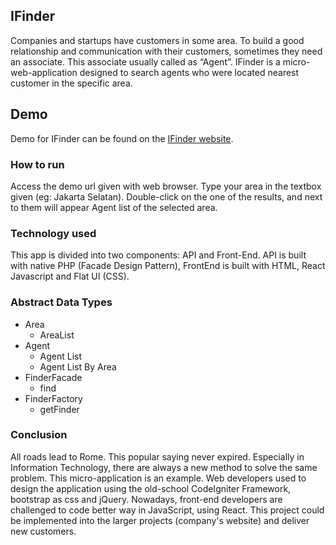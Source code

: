 ## IFinder

Companies and startups have customers in some area. To build a good relationship and communication with their customers, sometimes they need an associate. This associate usually called as “Agent”. IFinder is a micro-web-application designed to search agents who were located nearest customer in the specific area.

## Demo
Demo for IFinder can be found on the [IFinder website](http://hutomo2015.co.vu/ifinder/).

### How to run
Access the demo url given with web browser. Type your area in the textbox given (eg: Jakarta Selatan). Double-click on the one of the results, and next to them will appear Agent list of the selected area.

### Technology used
This app is divided into two components: API and Front-End. API is built with native PHP (Facade Design Pattern), FrontEnd is built with HTML, React Javascript and Flat UI (CSS).

### Abstract Data Types
- Area
    - AreaList
- Agent
    - Agent List
    - Agent List By Area
- FinderFacade
    - find
- FinderFactory
    - getFinder


### Conclusion
All roads lead to Rome. This popular saying never expired. Especially in Information Technology, there are always a new method to solve the same problem. This micro-application is an example. Web developers used to design the application using the old-school CodeIgniter Framework, bootstrap as css and jQuery. Nowadays, front-end developers are challenged to code better way in JavaScript, using React. This project could be implemented into the larger projects (company's website) and deliver new customers.